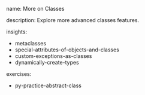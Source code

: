 name: More on Classes

description: Explore more advanced classes features.

insights:
  - metaclasses
  - special-attributes-of-objects-and-classes
  - custom-exceptions-as-classes
  - dynamically-create-types

exercises:
  - py-practice-abstract-class
